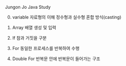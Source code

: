 Jungon Jo Java Study

00. variable
  자료형의 이해
  정수형과 실수형 혼합 방식(casting)

01. Array
  배열 생성 및 입력

02. If
  참과 거짓을 구분

03. For
  동일한 프로세스를 반복하여 수행

04. Double For
  반복문 안에 반복문이 들어가는 구조
